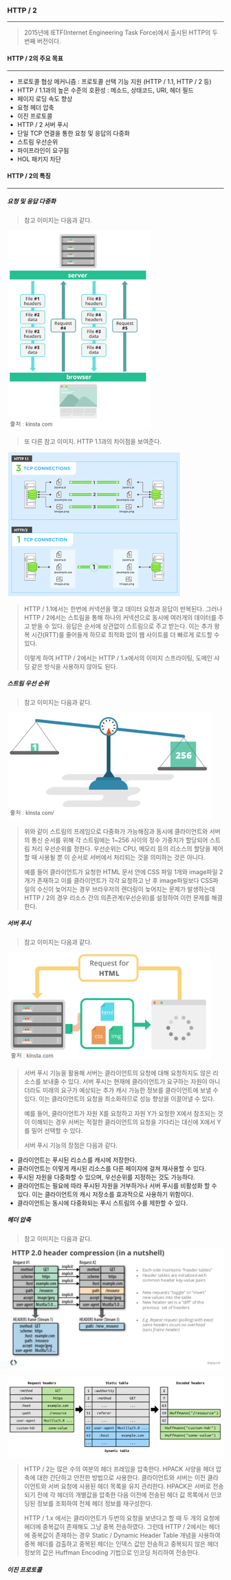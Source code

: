 ### HTTP / 2

------

> 2015년에 IETF(Internet Engineering Task Force)에서 출시된 HTTP의 두 번째 버전이다.



#### HTTP / 2의 주요 목표

------

* 프로토콜 협상 메커니즘 : 프로토콜 선택 기능 지원 (HTTP / 1.1, HTTP / 2 등)
* HTTP / 1.1과의 높은 수준의 호환성 : 메소드, 상태코드, URI, 헤더 필드
* 페이지 로딩 속도 향상
* 요청 헤더 압축
* 이진 프로토콜
* HTTP / 2 서버 푸시
* 단일 TCP 연결을 통한 요청 및 응답의 다중화
* 스트림 우선순위
* 파이프라인이 요구됨
* HOL 패키지 차단





#### HTTP / 2의 특징

------

##### 요청 및 응답 다중화

> 참고 이미지는 다음과 같다.

![example_1](./image/network_6_1.png)

> 또 다른 참고 이미지. HTTP 1.1과의 차이점을 보여준다.

![example_2](./image/network_6_2.png)

> HTTP / 1.1에서는 한번에 커넥션을 맺고 데이터 요청과 응답이 반복된다. 그러나 HTTP / 2에서는 스트림을 통해 하나의 커넥션으로 동시에 여러개의 데이터를 주고 받을 수 있다. 응답은 순서에 상관없이 스트림으로 주고 받는다.  이는 추가 왕복 시간(RTT)를 줄어들게 하므로 최적화 없이 웹 사이트를 더 빠르게 로드할 수 있다.
>
> 이렇게 하여 HTTP / 2에서는 HTTP / 1.x에서의 이미지 스프라이팅, 도메인 샤딩 같은 방식을 사용하지 않아도 된다.



##### 스트림 우선 순위

> 참고 이미지는 다음과 같다.

![example_3](./image/network_6_3.png)

> 위와 같이 스트림의 프레임으로 다중화가 가능해짐과 동시에 클라이언트와 서버의 통신 순서를 위해 각 스트림에는 1~256 사이의 정수 가중치가 할당되어 스트림 처리 우선순위를 정한다. 우선순위는 CPU, 메모리 등의 리소스의 할당을 제어할 때 사용될 뿐 이 순서로 서버에서 처리되는 것을 의미하는 것은 아니다.
>
> 예를 들어 클라이언트가 요청한 HTML 문서 안에 CSS 파일 1개와 image파일 2개가 존재하고 이를 클라이언트가 각각 요청하고 난 후 image파일보다 CSS파일의 수신이 늦어지는 경우 브라우저의 렌더링이 늦어지는 문제가 발생하는데 HTTP / 2의 경우 리소스 간의 의존관계(우선순위)를 설정하여 이런 문제를 해결한다.



##### 서버 푸시

> 참고 이미지는 다음과 같다.

![example_4](./image/network_6_4.png)

> 서버 푸시 기능을 활용해 서버는 클라이언트의 요청에 대해 요청하지도 않은 리소스를 보내줄 수 있다. 서버 푸시는 현재에 클라이언트가 요구하는 자원이 아니더라도 미래의 요구가 예상되는 추가 캐시 가능한 정보를 클라이언트에 보낼 수 있다. 이는 클라이언트의 요청을 최소화하므로 성능 향상을 이끌어낼 수 있다.
>
> 예를 들어, 클라이언트가 자원 X를 요청하고 자원 Y가 요청한 X에서 참조되는 것이 이해되는 경우 서버는 적절한 클라이언트의 요청을 기다리는 대신에 X에서 Y를 밀어 선택할 수 있다. 
>
> 서버 푸시 기능의 장점은 다음과 같다.

* 클라이언트는 푸시된 리소스를 캐시에 저장한다.
* 클라이언트는 이렇게 캐시된 리소스를 다른 페이지에 걸쳐 재사용할 수 있다.
* 푸시된 자원을 다중화할 수 있으며, 우선순위를 지정하는 것도 가능하다.
* 클라이언트는 필요에 따라 푸시된 자원을 거부하거나 서버 푸시를 비활성화 할 수 있다. 이는 클라이언트의 캐시 저장소를 효과적으로 사용하기 위함이다.
* 클라이언트는 동시에 다중화되는 푸시 스트림의 수를 제한할 수 있다. 



##### 헤더 압축

> 참고 이미지는 다음과 같다.

![example_5](./image/network_6_5.png)

![example_6](./image/network_6_6.png)

> HTTP / 2는 많은 수의 여분의 헤더 프레임을 압축한다. HPACK 사양을 헤더 압축에 대한 간단하고 안전한 방법으로 사용한다. 클라이언트와 서버는 이전 클라이언트와 서버 요청에 사용된 헤더 목록을 유지 관리한다. HPACK은 서버로 전송되기 전에 각 헤더의 개별값을 압축한 다음 이전에 전송된 헤더 값 목록에서 인코딩된 정보를 조회하여 전체 헤더 정보를 재구성한다.
>
> HTTP / 1.x 에서는 클라이언트가 두번의 요청을 보낸다고 할 때 두 개의 요청에 헤더에 중복값이 존재해도 그냥 중복 전송하였다. 그런데 HTTP / 2에서는 헤더에 중복값이 존재하는 경우 Static / Dynamic Header Table 개념을 사용하여 중복 헤더를 검출하고 중복된 헤더는 인덱스 값만 전송하고 중복되지 않은 헤더 정보의 값은 Huffman Encoding 기법으로 인코딩 처리하여 전송한다.



##### 이진 프로토콜

> 